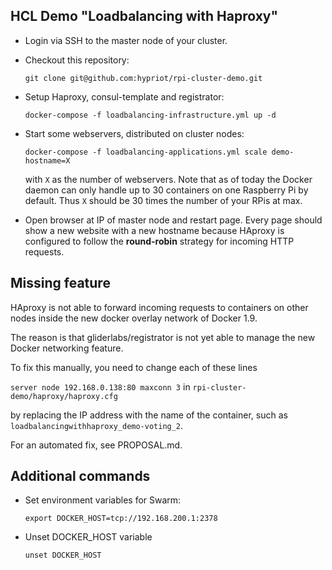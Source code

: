 HCL Demo "Loadbalancing with Haproxy"
--------------------------------
- Login via SSH to the master node of your cluster.
- Checkout this repository:

  `git clone git@github.com:hypriot/rpi-cluster-demo.git`

- Setup Haproxy, consul-template and registrator:

  `docker-compose -f loadbalancing-infrastructure.yml up -d`

- Start some webservers, distributed on cluster nodes:

  `docker-compose -f loadbalancing-applications.yml scale demo-hostname=X`

  with `X` as the number of webservers. Note that as of today the Docker daemon can only handle up to 30 containers on one Raspberry Pi by default. Thus `X` should be 30 times the number of your RPis at max.

- Open browser at IP of master node and restart page. Every page should show a new website with a new hostname because HAproxy is configured to follow the **round-robin** strategy for incoming HTTP requests.


Missing feature
---------------
HAproxy is not able to forward incoming requests to containers on other nodes inside the new docker overlay network of Docker 1.9.

The reason is that gliderlabs/registrator is not yet able to manage the new Docker networking feature.

To fix this manually, you need to change each of these lines

`server node 192.168.0.138:80 maxconn 3` in `rpi-cluster-demo/haproxy/haproxy.cfg`

by replacing the IP address with the name of the container, such as
`loadbalancingwithhaproxy_demo-voting_2`.

For an automated fix, see PROPOSAL.md.


Additional commands
--------------------
- Set environment variables for Swarm:

  `export DOCKER_HOST=tcp://192.168.200.1:2378`

- Unset DOCKER_HOST variable

  `unset DOCKER_HOST`
